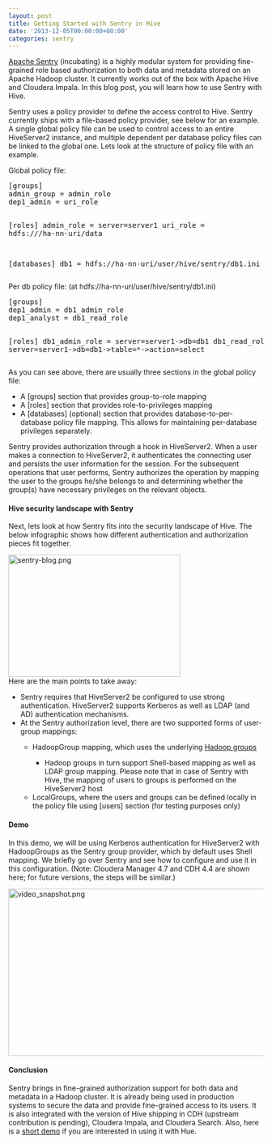 ```yaml
---
layout: post
title: Getting Started with Sentry in Hive
date: '2013-12-05T00:00:00+00:00'
categories: sentry
---
```

<meta http-equiv="Content-Type" content="text/html; charset=UTF-8" /> 
  <p><a href="http://incubator.apache.org/projects/sentry.html">Apache Sentry</a> (incubating) is a highly modular system for providing fine-grained role based authorization to both data and metadata stored on an Apache Hadoop cluster. It currently works out of the box with Apache Hive and Cloudera Impala. In this blog post, you will learn how to use Sentry with Hive.</p> 
  <p>Sentry uses a policy provider to define the access control to Hive. Sentry currently ships with a file-based policy provider, see below for an example. A single global policy file can be used to control access to an entire HiveServer2 instance, and multiple dependent per database policy files can be linked to the global one. Lets look at the structure of policy file with an example. 
  </p> 
  <p>Global policy file:</p> 
  <pre>[groups]
admin_group = admin_role
dep1_admin = uri_role

[roles]
admin_role = server=server1
uri_role = hdfs:///ha-nn-uri/data

[databases]
db1 = hdfs://ha-nn-uri/user/hive/sentry/db1.ini
</pre> 
  <p>Per db policy file: (at hdfs://ha-nn-uri/user/hive/sentry/db1.ini)</p> 
  <pre>[groups]
dep1_admin = db1_admin_role
dep1_analyst = db1_read_role

[roles]
db1_admin_role = server=server1-&gt;db=db1
db1_read_role = server=server1-&gt;db=db1-&gt;table=*-&gt;action=select
</pre> 
  <p>As you can see above, there are usually three sections in the global policy file:</p> 
  <ul> 
    <li>A [groups] section that provides group-to-role mapping</li> 
    <li>A [roles] section that provides role-to-privileges mapping</li> 
    <li>A [databases] (optional) section that provides database-to-per-database policy file mapping. This allows for maintaining per-database privileges separately.<br /> </li> 
  </ul> 
  <p>Sentry provides authorization through a hook in HiveServer2. When a user makes a connection to HiveServer2, it authenticates the connecting user and persists the user information for the session. For the subsequent operations that user performs, Sentry authorizes the operation by mapping the user to the groups he/she belongs to and determining whether the group(s) have necessary privileges on the relevant objects.</p> 
  <h4> Hive security landscape with Sentry </h4>Next, lets look at how Sentry fits into the security landscape of Hive. The below infographic shows how different authentication and authorization pieces fit together.
  
  
  
  
  
  
  
  
  
  
  
  
  
  
  
  
  
  
  
  
  
  
  
  
  
  <p> </p> <a href="https://blogs.apache.org/sentry/mediaresource/1554e24d-1365-4feb-9d0d-5832ecb90628"><img src="https://blogs.apache.org/sentry/mediaresource/1554e24d-1365-4feb-9d0d-5832ecb90628" alt="sentry-blog.png" width="339" height="241" align="middle" /></a> <br />
Here are the main points to take away:

  
  
  
  
  
  
  
  
  
  
  
  
  
  
  
  
  
  
  
  
  
  
  
  
  
  <ul> 
    <li>Sentry requires that HiveServer2 be configured to use strong authentication. HiveServer2 supports Kerberos as well as LDAP (and AD) authentication mechanisms. </li> 
    <li>At the Sentry authorization level, there are two supported forms of user-group mappings:</li> 
    <ul> 
      <li>HadoopGroup mapping, which uses the underlying <a href="http://hadoop.apache.org/docs/current/hadoop-project-dist/hadoop-hdfs/HdfsPermissionsGuide.html#Group_Mapping">Hadoop groups</a></li> 
      <ul> 
        <li>Hadoop groups in turn support Shell-based mapping as well as LDAP group mapping. Please note that in case of Sentry with Hive, the mapping of users to groups is performed on the HiveServer2 host</li> 
      </ul> 
      <li>LocalGroups, where the users and groups can be defined locally in the policy file using [users] section (for testing purposes only)</li> 
    </ul> 
  </ul> 
  <h4>Demo</h4> 
  <p>
In this demo, we will be using Kerberos authentication for HiveServer2 with HadoopGroups as the Sentry group provider, which by default uses Shell mapping. We briefly go over Sentry and see how to configure and use it in this configuration. (Note: Cloudera Manager 4.7 and CDH 4.4 are shown here; for future versions, the steps will be similar.)</p> 
  <p><a href="http://vimeo.com/79936560" target="_blank"><img src="https://blogs.apache.org/sentry/mediaresource/3f01af71-91f4-48a8-9b37-997ecaed2c1b" alt="video_snapshot.png" height="330" width="660" /></a> </p> 
  <h4>Conclusion</h4>
Sentry brings in fine-grained authorization support for both data and metadata in a Hadoop cluster. It is already being used in production systems to secure the data and provide fine-grained access to its users. It is also integrated with the version of Hive shipping in CDH (upstream contribution is pending), Cloudera Impala, and Cloudera Search. Also, here is a <a href="http://gethue.tumblr.com/post/64916325309/hadoop-tutorial-hive-query-editor-with-hiveserver2-and">short demo</a> if you are interested in using it with Hue.&nbsp;<a href="http://gethue.tumblr.com/post/64916325309/hadoop-tutorial-hive-query-editor-with-hiveserver2-and"></a>
